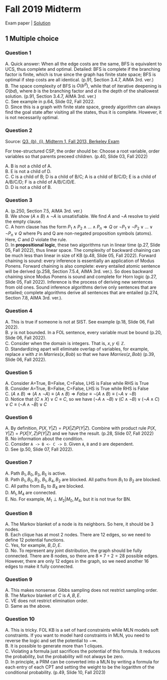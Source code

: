 # Fall 2019 Midterm

Exam paper | [Solution](https://workdrive.zohopublic.com.cn/file/xse0ob18cbc315a4c4a4586328d4a0e28ac28)

## 1 Multiple choice

### Question 1

A. Quick answer: When all the edge costs are the same, BFS is equivalent to UCS, thus complete and optimal. Detailed: BFS is complete if the branching factor is finite, which is true since the graph has finite state space; BFS is optimal if step costs are all identical. (p.91, Section 3.4.7, AIMA 3rd. ver.)  
B. The space complexity of BFS is $O(b^d)$, while that of iterative deepening is $O(bd)$, where $b$ is the branching factor and $d$ is the depth of the shallowest solution. (p.91, Section 3.4.7, AIMA 3rd. ver.)  
C. See example in p.64, Slide 02, Fall 2022.  
D. Since this is a graph with finite state space, greedy algorithm can always find the goal state after visiting all the states, thus it is complete. However, it is not necessarily optimal.

### Question 2

Source: [Q3, (b), (i), Midterm 1, Fall 2013, Berkeley Exam](https://inst.eecs.berkeley.edu/~cs188/fa19/assets/exams/cs188-fa13-mt1-sol.pdf)

For tree-structured CSP, the order should be: Choose a root variable, order variables so that parents preceed children. (p.40, Slide 03, Fall 2022)

A. B is not a child of A.  
B. E is not a child of D.  
C. C is a child of B; D is a child of B/C; A is a child of B/C/D; E is a child of A/B/C/D; F is a child of A/B/C/D/E.  
D. D is not a child of B.

### Question 3

A. (p.250, Section 7.5, AIMA 3rd. ver.)  
B. We show $(A \land B) \land \neg A$ is unsatisfiable. We find $A$ and $\neg A$ resolve to yield the empty clause.  
C. A horn clause has the form $P_1 \land P_2 \land \dots \land P_n \Rightarrow Q$ or $\neg P_1 \lor \neg P_2 \lor \dots \lor \neg P_n \lor Q$ where Ps and Q are non-negated proposition symbols (atoms). Here, $C$ and $D$ violate the rule.  
D. In **propositional logic**, these two algorithms run in linear time (p.27, Slide 05, Fall 2022), thus linear space. The complexity of backward chaining can be much less than linear in size of KB (p.48, Slide 05, Fall 2022). Forward chaining is sound: every inference is essentially an application of Modus Ponens. Forward chaining is also complete: every entailed atomic sentence will be derived (p.258, Section 7.5.4, AIMA 3rd. ver.). So does backward chaining since Modus Ponens is sound and complete for Horn logic (p.27, Slide 05, Fall 2022). Inference is the process of deriving new sentences from old ones. Sound inference algorithms derive only sentences that are entailed; complete algorithms derive all sentences that are entailed (p.274, Section 7.8, AIMA 3rd. ver.).

### Question 4

A. This is true if someone is not at SIST. See example (p.18, Slide 06, Fall 2022).  
B. $y$ is not bounded. In a FOL sentence, every variable must be bound (p.20, Slide 06, Fall 2022).  
C. Consider when the domain is integers. That is, $x, y \in \mathbb{Z}$.  
D. Standardizing apart will eliminate overlap of variables, for example, replace $x$ with $z$ in $Marries(x, Bob)$ so that we have $Marries(z, Bob)$ (p.39, Slide 06, Fall 2022).

### Question 5

A. Consider A=True, B=False, C=False, LHS is False while RHS is True  
B. Consider A=True, B=False, C=False, LHS is True while RHS is False  
C. $(A \land B) \Rightarrow (A \land \neg A) \equiv (A \land B) \Rightarrow False \equiv \neg (A \land B) \equiv (\neg A \lor \neg B)$  
D. Notice that $(C \land X) \lor C \equiv C$, so we have $(\neg A \land \neg B) \lor (C \land \neg B) \lor (\neg A \land C) \lor C \equiv (\neg A \land \neg B) \lor C$

### Question 6

A. By definition, $P(X, Y|Z) = P(X | Z) P(Y | Z)$. Combine with product rule $P(X, Y|Z) = P(X|Y, Z)P(Y | Z)$ and we have the result. (p.28, Slide 07, Fall 2022)  
B. No information about the condition.  
C. Consider `A -> B <- C -> D`. Given `A`, `B` and `D` are dependent.  
D. See (p.50, Slide 07, Fall 2022).

### Question 7

A. Path $B_1, B_0, B_3, B_5$ is active.  
B. Path $B_1, B_0, B_2$, $B_1, B_4, B_2$ are blocked. All paths from $B_1$ to $B_2$ are blocked.  
C. All paths from $B_0$ to $B_4$ are blocked.  
D. $M_1, M_4$ are connected.  
E. No. For example, $M_1 \perp M_2 | M_0, M_4$, but it is not true for BN.

### Question 8

A. The Markov blanket of a node is its neighbors. So here, it should be 3 nodes.  
B. Each clique has at most 2 nodes. There are 12 edges, so we need to define 12 potential functions.  
C. Yes, for example, $B, D, E$.  
D. No. To represent any joint distribution, the graph should be fully connected. There are 8 nodes, so there are $8 \times 7 \div 2 = 28$ possible edges. However, there are only 12 edges in the graph, so we need another 16 edges to make it fully connected.

### Question 9

A. This makes nonsense. Gibbs sampling does not restrict sampling order.  
B. The Markov blanket of $C$ is $A, B, E$.  
C. VE does not restrict elimination order.  
D. Same as the above.

### Question 10

A. This is tricky. FOL KB is a set of hard constraints while MLN models soft constraints. If you want to model hard constraints in MLN, you need to reverse the logic and set the potential to $-\infty$.  
B. It is possible to generate more than 1 cliques.  
C. Violating a formula just sacrifices the potential of this formula. It reduces the probability, but the probability will not always be zero.  
D. In principle, a PRM can be converted into a MLN by writing a formula for each entry of each CPT and setting the weight to be the logarithm of the conditional probability. (p.49, Slide 10, Fall 2023)

